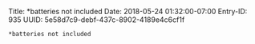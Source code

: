 Title: *batteries not included
Date: 2018-05-24 01:32:00-07:00
Entry-ID: 935
UUID: 5e58d7c9-debf-437c-8902-4189e4c6cf1f

`*batteries not included`